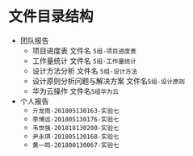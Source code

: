 # 文件目录结构

- 团队报告
  - 项目进度表 文件名 `5组-项目进度表`
  - 工作量统计 文件名 `5组-工作量统计`
  - 设计方法分析 文件名 `5组-设计方法`
  - 设计原则分析问题与解决方案 文件名`5组-设计原则`
  - 华为云操作 文件名`5组华为云`
- 个人报告
    - `亓龙雨-201805130163-实验七`
    - `李博远-201805130176-实验七`
    - `韦世强-201818130200-实验七`
    - `尹永琪-201805130168-实验七`
    - `黄一鸣-201800130067-实验七`


